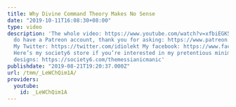 ```yaml
---
title: Why Divine Command Theory Makes No Sense
date: "2019-10-11T16:08:30+08:00"
type: video
description: 'The whole video: https://www.youtube.com/watch?v=xfbiEGK5Bxg Yes, I
  do have a Patreon account, thank you for asking: https://www.patreon.com/themessianicmanic
  My Twitter: https://twitter.com/idiolekt My facebook: https://www.facebook.com/themessianicmanic/
  Here’s my society6 store if you’re interested in my pretentious minimalist poster
  designs: https://society6.com/themessianicmanic'
publishdate: "2019-08-21T19:20:37.000Z"
url: /tmm/_LeWChQim1A/
providers:
  youtube:
    id: _LeWChQim1A
---
```

